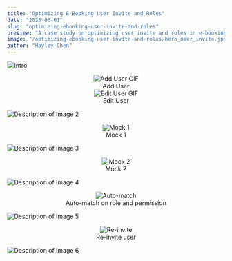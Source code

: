 ```yaml
---
title: "Optimizing E-Booking User Invite and Roles"
date: "2025-06-01"
slug: "optimizing-ebooking-user-invite-and-roles"
preview: "A case study on optimizing user invite and roles in e-booking."
image: "/optimizing-ebooking-user-invite-and-roles/hero_user_invite.jpg"
author: "Hayley Chen"
---
```


<img src="/optimizing-ebooking-user-invite-and-roles/u01.jpg" alt="Intro" />

<figure align="center">
  <img src="/optimizing-ebooking-user-invite-and-roles/btw_12_add_user.gif" alt="Add User GIF"/>
  <figcaption>Add User</figcaption>
  <img src="/optimizing-ebooking-user-invite-and-roles/btw_12_edit_user.gif" alt="Edit User GIF"/>
  <figcaption>Edit User</figcaption>
</figure>

<img src="/optimizing-ebooking-user-invite-and-roles/u02.jpg" alt="Description of image 2" />
<figure align="center">
  <img src="/optimizing-ebooking-user-invite-and-roles/btw_23_mock_1.gif" alt="Mock 1" />
  <figcaption>Mock 1</figcaption>
</figure>
<img src="/optimizing-ebooking-user-invite-and-roles/u03.jpg" alt="Description of image 3" />
<figure align="center">
  <img src="/optimizing-ebooking-user-invite-and-roles/btw_34_mock_2.gif" alt="Mock 2" />
  <figcaption>Mock 2</figcaption>
</figure>
<img src="/optimizing-ebooking-user-invite-and-roles/u04.jpg" alt="Description of image 4" />
<figure align="center">
  <img src="/optimizing-ebooking-user-invite-and-roles/btw_45_automatch.gif" alt="Auto-match" />
  <figcaption>Auto-match on role and permission</figcaption>
</figure>
<img src="/optimizing-ebooking-user-invite-and-roles/u05.jpg" alt="Description of image 5" />
<figure align="center">
  <img src="/optimizing-ebooking-user-invite-and-roles/btw_56_reinvite.gif" alt="Re-invite" />
  <figcaption>Re-invite user</figcaption>
</figure>
<img src="/optimizing-ebooking-user-invite-and-roles/u06.jpg" alt="Description of image 6" />